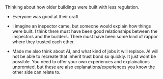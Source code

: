 Thinking about how older buildings were built with less regulation. 

- Everyone was good at their craft
- I imagine an inspector came, but someone would explain how things were built. I think there must have been good relationships between the inspectors and the builders. There must have been some kind of rappor where they trusted each other. 

- Made me also think about AI, and what kind of jobs it will replace. AI will not be able to recreate that inherit trust bond so quickly. It just wont be possible. You need to offer your own experiences and explainations unpromted, but these are also explanations/experiences you know the other side can relate to. 